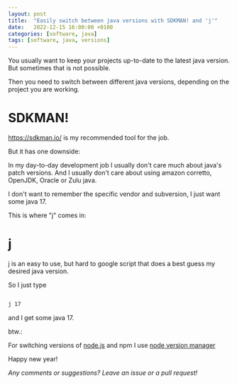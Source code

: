 ```yaml
---
layout: post
title:  "Easily switch between java versions with SDKMAN! and 'j'"
date:   2022-12-15 16:00:00 +0100
categories: [software, java]
tags: [software, java, versions]
---
```


You usually want to keep your projects up-to-date to the latest java version. But sometimes that is not possible.

Then you need to switch between different java versions, depending on the project you are working.

# SDKMAN!

https://sdkman.io/ is my recommended tool for the job.

But it has one downside:

In my day-to-day development job I usually don't care much about java's patch versions.
And I usually don't care about using amazon corretto, OpenJDK, Oracle or Zulu java.

I don't want to remember the specific vendor and subversion, I just want some java 17.

This is where "j" comes in:

# j

[j](https://github.com/ldziedziul/j/) is an easy to use, but hard to google script that does a best guess my desired java version.

So I just type

```bash

j 17

```

and I get some java 17.


btw.:

For switching versions of [node.js](https://nodejs.org/) and npm I use [node version manager](https://github.com/nvm-sh/nvm)

Happy new year!

  


*Any comments or suggestions? Leave an issue or a pull request!*
